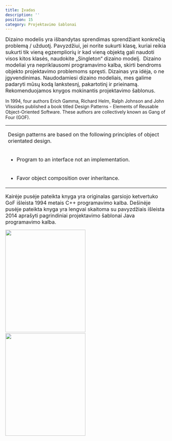 ```yaml
---
title: Įvadas
description: ''
position: 15
category: Projektavimo šablonai
---
```


<p><span style="font-size: medium;">Dizaino modelis yra išbandytas sprendimas sprendžiant konkrečią problemą / užduotį.&nbsp;</span><span style="font-size: medium;">Pavyzdžiui, jei norite sukurti klasę, kuriai reikia sukurti tik vieną egzempliorių ir kad vieną objektą gali naudoti visos kitos klasės, naudokite „Singleton“ dizaino modelį.&nbsp;</span>
    <span
        style="font-size: medium;">Dizaino modeliai yra nepriklausomi programavimo kalba, skirti bendroms objekto projektavimo problemoms spręsti.&nbsp;</span><span style="font-size: medium;">Dizainas yra idėja, o ne įgyvendinimas.&nbsp;</span><span style="font-size: medium;">Naudodamiesi dizaino modeliais, mes galime padaryti mūsų kodą lankstesnį, pakartotinį ir prieinamą.&nbsp;</span>
        <span
            style="font-size: medium;">Rekomenduojamos knygos mokinantis projektavimo šablonus.</span>
</p>
<p dir="ltr"><span>In </span><span>1994</span><span>, four authors Erich Gamma, Richard Helm, Ralph Johnson and John Vlissides published a book titled </span><span>Design Patterns - Elements of Reusable Object-Oriented Software.</span><span> These authors are collectively known as Gang of Four (GOF).</span></p>
<p><span style="font-size: medium;"><span><span></span></span>
    </span>
</p>
<table>
    <colgroup>
        <col width="894px">
    </colgroup>
    <tbody>
        <tr>
            <td>
                <p dir="ltr"><span>Design patterns are based on the following principles of object orientated design.</span></p>
            </td>
        </tr>
        <tr>
            <td>
                <ul>
                    <li dir="ltr">
                        <p dir="ltr"><span>Program to an interface not an implementation.</span></p>
                    </li>
                </ul>
            </td>
        </tr>
        <tr>
            <td>
                <ul>
                    <li dir="ltr">
                        <p dir="ltr"><span>Favor object composition over inheritance.</span></p>
                    </li>
                </ul>
            </td>
        </tr>
    </tbody>
</table>
<p><span style="font-size: medium;"></span></p>
<p><span style="font-size: medium;">Kairėje pusėje pateikta knyga yra originalas garsiojo ketvertuko GoF išleista 1994 metais C++ programavimo kalba. Dešinėje pusėje pateikta knyga yra lengvai skaitoma su pavyzdžiais išleista 2014 aprašyti pagrindiniai projektavimo šablonai Java programavimo kalba.&nbsp;&nbsp;&nbsp;&nbsp;&nbsp;</span></p>
<p><span id="docs-internal-guid-8584cb93-7fff-a6be-7a38-73478f0afad6"><img style="display: inline!important;" src="https://lh6.googleusercontent.com/G61ybZnqVFnDySKbXBAls0qtlwj_Mf18P2wyBcr-dJBFAS3PpKoh89JpxdCNehAraQS_40fvEPetthjxPub9iz_MKi2zHcwjMjnwcgK_FEzbNbSxFC2Co-lyUUIB_4Pa35CMXLFglyQ" width="250px;" height="320px;">&nbsp;</span>
    <span
        id="docs-internal-guid-9611880f-7fff-c190-b5e6-6e5dcb8cf9d5"><img style="display: inline!important;" src="https://lh5.googleusercontent.com/LKggmolXjo8nAMUtyqhDU6mmA0zZNTAP2shOBB3ktiYEm9Bmd4eRO44Mp4Yl_mCMpo98WxGkiZ0rNjDLOVk0q1Y5g5LEjBes21Ald_W7f7PoR_58iHxoNAusm2lypvUvLYIvZY_W5Sw" width="250px;" height="320px;"></span>
</p>
<p></p>

